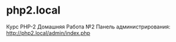 # php2.local
Курс PHP-2 Домашняя Работа №2
Панель администрирования: http://php2.local/admin/index.php
